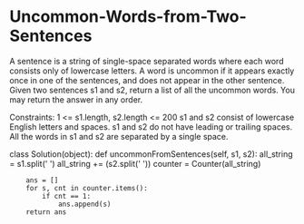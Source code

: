 # Uncommon-Words-from-Two-Sentences

A sentence is a string of single-space separated words where each word consists only of lowercase letters.
A word is uncommon if it appears exactly once in one of the sentences, and does not appear in the other sentence.
Given two sentences s1 and s2, return a list of all the uncommon words. You may return the answer in any order.

Constraints:
1 <= s1.length, s2.length <= 200
s1 and s2 consist of lowercase English letters and spaces.
s1 and s2 do not have leading or trailing spaces.
All the words in s1 and s2 are separated by a single space.

class Solution(object):
    def uncommonFromSentences(self, s1, s2):
        all_string = s1.split(' ')
        all_string += (s2.split(' '))
        counter = Counter(all_string)

        ans = []
        for s, cnt in counter.items():
            if cnt == 1:
                ans.append(s)
        return ans
